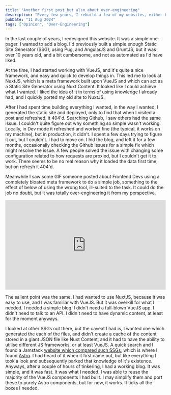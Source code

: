 ```yaml
---
title: "Another first post but also about over-engineering"
description: "Every few years, I rebuild a few of my websites, either by redesigning them or by changing the underlying technology. This is a story about the latter."
pubDate: "11 Aug 2024"
tags: ["Opinion", "Over-Engineering"]
---
```


In the last couple of years, I redesigned this website. It was a simple one-pager. I wanted to add a blog. I'd previously built a simple enough Static Site Generator (SSG), using Pug, and AngularJS and GruntJS, but it was over 10 years old, and a bit cumbersome, and not as automated as I'd have liked.

At the time, I had started working with VueJS, and it's quite a nice framework, and easy and quick to develop things in. This led me to look at NuxtJS, which is a meta framework built upon VueJS and which can act as a Static Site Generator using Nuxt Content. It looked like I could achieve what I wanted. I liked the idea of it in terms of using knowledge I already had, and I quickly ported my old site to NuxtJS.

After I had spent time building everything I wanted, in the way I wanted, I generated the static site and deployed, only to find that when I visited a post and refreshed, it 404'd. Searching Github, I saw others had the same issue. I couldn't quite figure out why something so simple wasn't working. Locally, in Dev mode it refreshed and worked fine (the typical, it works on my machine), but in production, it didn't. I spent a few days trying to figure it out, but I couldn't. I had to move on. I hid the blog, and left it for a few months, occasionally checking the Github issues for a simple fix which might resolve the issue. A few people solved the issue with changing some configuration related to how requests are proxied, but I couldn't get it to work. There seems to be no real reason why it loaded the data first time, but on refresh it 404'd.

Meanwhile I saw some GIF someone posted about Frontend Devs using a completely bloated meta framework to do a simple job, something to the effect of below of using the wrong tool, ill-suited to the task. It could do the job no doubt, but it was totally over-engineering it from my perspective.

<div style="width:100%;height:0;padding-bottom:56%;position:relative;margin-bottom:1em;"><iframe src="https://giphy.com/embed/3o6Zt8bRzXQvHMcQda" width="100%" height="100%" style="position:absolute" frameBorder="0" class="giphy-embed" allowFullScreen></iframe></div>

The salient point was the same. I had wanted to use NuxtJS, because it was easy to use, and I was familiar with VueJS. But it was overkill for what I needed. I needed a simple blog. I didn't need a full-blown VueJS app. I didn't need to talk to an API. I didn't need to have dynamic content, at least for the moment anyways.

I looked at other SSGs out there, but the caveat I had is, I wanted one which generated the each of the files, and didn't create a cache of the content stored in a giant JSON file like Nuxt Content, and it had to have the ability to utilise different JS frameworks, or at least VueJS. A quick search and I found a Jamstack [website which compared such SSGs](https://jamstack.org/generators/), which is where I found [Astro](https://astro.build). I had heard of it when it first came out, but like everything I took a look and subsequently parked that knowledge of it's existence. Anyways, after a couple of hours of tinkering, I had a working blog. It was simple, and it was fast. It was what I needed. I was able to reuse the majority of the VueJS components I had built. I may simplify them and port these to purely Astro components, but for now, it works. It ticks all the boxes I needed.
